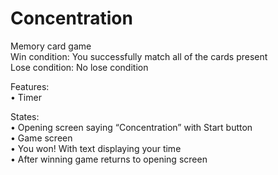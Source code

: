 # Concentration
Memory card game
</br>
Win condition: You successfully match all of the cards present</br>
Lose condition: No lose condition</br>

Features: </br>
•	Timer</br>

States:</br>
•	Opening screen saying “Concentration” with Start button</br>
•	Game screen</br>
•	You won! With text displaying your time</br>
•	After winning game returns to opening screen</br>
